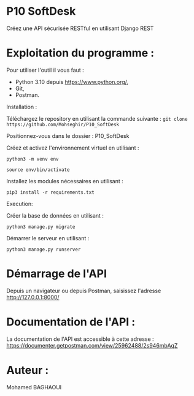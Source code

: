 # P10 SoftDesk
Créez une API sécurisée RESTful en utilisant Django REST

# Exploitation du programme :

Pour utiliser l'outil il vous faut :

- Python 3.10 depuis https://www.python.org/,
- Git,
- Postman.

Installation :

Téléchargez le repository en utilisant la commande suivante : `git clone https://github.com/Mohseghir/P10_SoftDesk`

Positionnez-vous dans le dossier : P10_SoftDesk

Créez et activez l'environnement virtuel en utilisant :

`python3 -m venv env`

`source env/bin/activate`

Installez les modules nécessaires en utilisant :

`pip3 install -r requirements.txt`

Execution: 

Créer la base de données en utilisant :

`python3 manage.py migrate`

Démarrer le serveur en utilisant :

`python3 manage.py runserver`

# Démarrage de l'API

Depuis un navigateur ou depuis Postman, saisissez l'adresse http://127.0.0.1:8000/

# Documentation de l'API :

La documentation de l'API est accessible à cette adresse : https://documenter.getpostman.com/view/25962488/2s946mbAqZ

# Auteur : 
Mohamed BAGHAOUI
